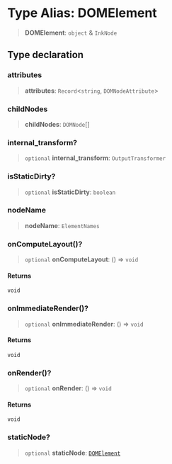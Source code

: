 # Type Alias: DOMElement

> **DOMElement**: `object` & `InkNode`

## Type declaration

### attributes

> **attributes**: `Record`\<`string`, `DOMNodeAttribute`\>

### childNodes

> **childNodes**: `DOMNode`[]

### internal_transform?

> `optional` **internal_transform**: `OutputTransformer`

### isStaticDirty?

> `optional` **isStaticDirty**: `boolean`

### nodeName

> **nodeName**: `ElementNames`

### onComputeLayout()?

> `optional` **onComputeLayout**: () => `void`

#### Returns

`void`

### onImmediateRender()?

> `optional` **onImmediateRender**: () => `void`

#### Returns

`void`

### onRender()?

> `optional` **onRender**: () => `void`

#### Returns

`void`

### staticNode?

> `optional` **staticNode**: [`DOMElement`](DOMElement.md)
